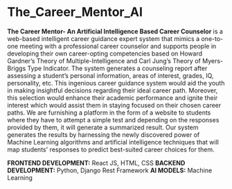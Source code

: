 # The_Career_Mentor_AI
**The Career Mentor- An Artificial Intelligence Based Career Counselor** is a web-based intelligent career guidance expert system that mimics a one-to-one meeting with a professional career counselor and supports people in developing their own career-opting competencies based on Howard Gardner’s Theory of Multiple-Intelligence and Carl Jung’s Theory of Myers-Briggs Type Indicator. The system generates a counseling report after assessing a student’s personal information, areas of interest, grades, IQ, personality, etc. This ingenious career guidance system would aid the youth in making insightful decisions regarding their ideal career path. Moreover, this selection would enhance their academic performance and ignite their interest which would assist them in staying focused on their chosen career paths. We are furnishing a platform in the form of a website to students where they have to attempt a simple test and depending on the responses provided by them, it will generate a summarized result. Our system generates the results by harnessing the newly discovered power of Machine Learning algorithms and artificial intelligence techniques that will map students' responses to predict best-suited career choices for them.

**FRONTEND DEVELOPMENT:** React JS, HTML, CSS
**BACKEND DEVELOPMENT:** Python, Django Rest Framework
**AI MODELS:** Machine Learning

